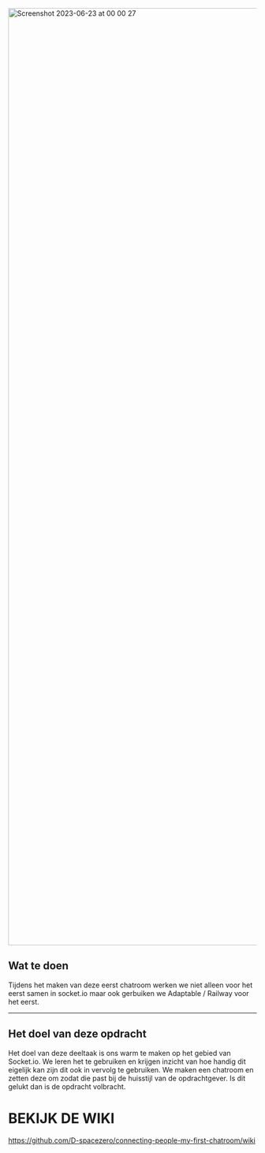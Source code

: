 <img width="1900" alt="Screenshot 2023-06-23 at 00 00 27" src="https://github.com/D-spacezero/connecting-people-my-first-chatroom/assets/112856412/3abdb97a-4441-4717-9757-858bffd1b5aa">

## Wat te doen


Tijdens het maken van deze eerst chatroom werken we niet alleen voor het eerst samen in socket.io maar ook gerbuiken we Adaptable / Railway voor het eerst.


***


## Het doel van deze opdracht

Het doel van deze deeltaak is ons warm te maken op het gebied van Socket.io. We leren het te gebruiken en krijgen inzicht van hoe handig dit eigelijk kan zijn dit ook in vervolg te gebruiken. We maken een chatroom en zetten deze om zodat die past bij de huisstijl van de opdrachtgever. Is dit gelukt dan is de opdracht volbracht.

# BEKIJK DE WIKI 

https://github.com/D-spacezero/connecting-people-my-first-chatroom/wiki


